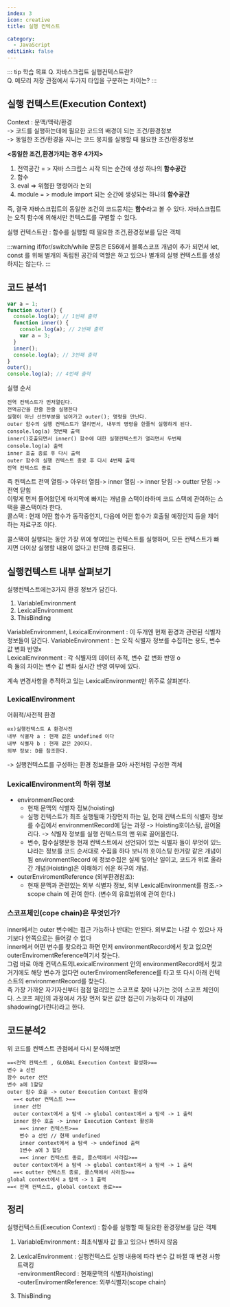 ```yaml
---
index: 3
icon: creative
title: 실행 컨텍스트

category:
  - JavaScript
editLink: false
---
```


::: tip 학습 목표
Q. 자바스크립트 실행컨텍스트란?  
Q. 메모리 저장 관점에서 두가지 타입을 구분하는 차이는?
:::

## 실행 컨텍스트(Execution Context)

Context : 문맥/맥락/환경  
-> 코드를 실행하는데에 필요한 코드의 배경이 되는 조건/환경정보  
-> 동일한 조건/환경을 지니는 코드 뭉치를 실행할 때 필요한 조건/환경정보

**<동일한 조건,환경가지는 경우 4가지>**

1. 전역공간 = > 자바 스크립스 시작 되는 순간에 생성 하나의 **함수공간**
2. 함수
3. eval => 위험한 명령어라 논외
4. module = > module import 되는 순간에 생성되는 하나의 **함수공간**

즉, 결국 자바스크립트의 동일한 조건의 코드뭉치는 **함수**라고 볼 수 있다.
자바스크립트는 오직 함수에 의해서만 컨텍스트를 구별할 수 있다.

실행 컨텍스트란 : 함수를 실행할 때 필요한 조건,환경정보를 담은 객체

:::warning
if/for/switch/while 문등은 ES6에서 블록스코프 개념이 추가 되면서 let, const 를 위해 별개의 독립된 공간의 역할은 하고 있으나 별개의 실행 컨텍스트를 생성하지는 않는다.
:::

## 코드 분석1

```js
var a = 1;
function outer() {
  console.log(a); // 1번째 출력
  function inner() {
    console.log(a); // 2번째 출력
    var a = 3;
  }
  inner();
  console.log(a); // 3번째 출력
}
outer();
console.log(a); // 4번째 출력
```

실행 순서

```
전역 컨텍스트가 먼저열린다.
전역공간을 한줄 한줄 실행한다
실행이 아닌 선언부분을 넘어가고 outer(); 명령을 만난다.
outer 함수의 실행 컨텍스트가 열리면서, 내부의 명령을 한줄씩 실행하게 된다.
console.log(a) 첫번째 출력
inner()호출되면서 inner() 함수에 대한 실행컨텍스트가 열리면서 두번째 console.log(a) 출력
inner 호출 종료 후 다시 출력
outer 함수의 실행 컨텍스트 종료 후 다시 4번째 출력
전역 컨텍스트 종료
```

즉 컨텍스트 전역 열림-> 아우터 열림-> inner 열림 -> inner 닫힘 -> outter 닫힘 -> 전역 닫힘  
이렇게 먼저 들어왔던게 마지막에 빠지는 개념을 스택이라하며 코드 스택에 관여하는 스택을 콜스택이라 한다.  
콜스택 : 현재 어떤 함수가 동작중인지, 다음에 어떤 함수가 호출될 예정인지 등을 제어하는 자료구조 이다.

콜스택이 실행되는 동안 가장 위에 쌓여있는 컨텍스트를 실행하며, 모든 컨텍스트가 빠지면 더이상 실행할 내용이 없다고 판단해 종료된다.

## 실행컨텍스트 내부 살펴보기

실행컨텍스트에는3가지 환경 정보가 담긴다.

1. VariableEnvironment
2. LexicalEnvironment
3. ThisBinding

VariableEnvironment, LexicalEnvironment : 이 두개엔 현재 환경과 관련된 식별자 정보들이 담긴다.
VariableEnvironment : 는 오직 식별자 정보를 수집하는 용도, 변수 값 변화 반영x  
LexicalEnvironment : 각 식별자의 데이터 추적, 변수 값 변화 반영 o  
즉 둘의 차이는 변수 값 변화 실시간 반영 여부에 있다.

계속 변경사항을 추적하고 있는 LexicalEnvironment만 위주로 살펴본다.

### LexicalEnvironment

어휘적/사전적 환경

```
ex)실행컨텍스트 A 환경사전
내부 식별자 a : 현재 값은 undefined 이다
내부 식별자 b : 현재 값은 20이다.
외부 정보: D를 참조한다.
```

-> 실행컨텍스트를 구성하는 환경 정보들을 모아 사전처럼 구성한 객체

### LexicalEnvironment의 하위 정보

- environmentRecord:
  - 현재 문맥의 식별자 정보(hoisting)
  - 실행 컨텍스트가 최초 실행될때 가장먼저 하는 일, 현재 컨텍스트의 식별자 정보를 수집에서 environmentRecord에 담는 과정 -> Hoisting호이스팅, 끌어올리다. -> 식별자 정보를 실행 컨텍스트의 맨 위로 끌어올린다.
  - 변수, 함수실행문등 현재 컨텍스트에서 선언되어 있는 식별자 들이 무엇이 있느냐라는 정보를 코드 순서대로 수집을 하다 보니까 호이스팅 한거랑 같은 개념이됨 environmentRecord 에 정보수집은 실제 일어난 일이고, 코드가 위로 올라간 개념(Hoisting)은 이해하기 쉬운 허구의 개념.
- outerEnviromentReference (외부환경참조):
  - 현재 문맥과 관련있는 외부 식별자 정보, 외부 LexicalEnvironment를 참조.-> scope chain 에 관여 한다. (변수의 유효범위에 관여 한다.)

### 스코프체인(cope chain)은 무엇인가?

inner에서는 outer 변수에는 접근 가능하나 반대는 안된다. 외부로는 나갈 수 있으나 자기보다 안쪽으로는 들어갈 수 없다  
inner에서 어떤 변수를 찾으라고 하면 먼저 environmentRecord에서 찾고 없으면 outerEnviromentReference여기서 찾는다.  
그럼 바로 아래 컨텍스트의LexicalEnvironment 안의 environmentRecord에서 찾고 거기에도 해당 변수가 없다면 outerEnviromentReference를 타고 또 다시 아래 컨텍스트의 environmentRecord를 찾는다.  
즉 가장 가까운 자기자신부터 점점 멀리있는 스코프로 찾아 나가는 것이 스코프 체인이다.
스코프 체인의 과정에서 가장 먼저 찾은 값만 접근이 가능하다 이 개념이 shadowing(가린다)라고 한다.

## 코드분석2

위 코드를 컨텍스트 관점에서 다시 분석해보면

```{1,6,10,14,17,21}
==<전역 컨텍스트 , GLOBAL Execution Context 활성화>==
변수 a 선언
함수 outer 선언
변수 a에 1할당
outer 함수 호출 -> outer Execution Context 활성화
  ==< outer 컨텍스트 >==
  inner 선언
  outer context에서 a 탐색 -> global context에서 a 탐색 -> 1 출력
  inner 함수 호출 -> inner Execution Context 활성화
    ==< inner 컨텍스트>==
    변수 a 선언 // 현재 undefined
    inner context에서 a 탐색 -> undefined 출력
    1변수 a에 3 할당
    ==< inner 컨텍스트 종료, 콜스택에서 사라짐>==
  outer context에서 a 탐색 -> global context에서 a 탐색 -> 1 출력
  ==< outter 컨텍스트 종료, 콜스택에서 사라짐>==
global context에서 a 탐색 -> 1 출력
==< 전역 컨텍스트, global context 종료>==
```

## 정리

실행컨텍스트(Execution Context) : 함수를 실행할 때 필요한 환경정보를 담은 객체

1. VariableEnvironment : 최초식별자 값 들고 있으나 변하지 않음
2. LexicalEnvironment : 실행컨텍스트 실행 내용에 따라 변수 값 바뀔 때 변경 사항 트랙킹  
   -environmentRecord : 현재문맥의 식별자(hoisting)  
   -outerEnviromentReference: 외부식별자(scope chain)

3. ThisBinding
